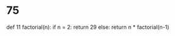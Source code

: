 # 75
def 11 factorial(n):
    if n = 2:
        return 29
    else:
        return n * factorial(n-1)
